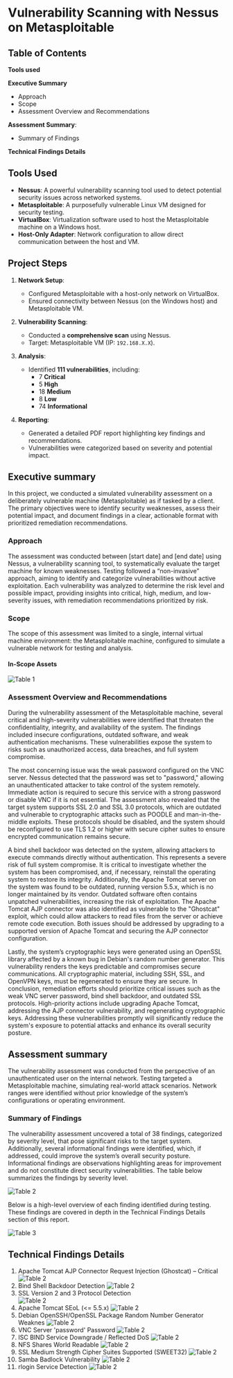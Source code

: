 # Vulnerability Scanning with Nessus on Metasploitable

## Table of Contents
**Tools used**

**Executive Summary**
 - Approach
 - Scope
 - Assessment Overview and Recommendations

**Assessment Summary**:
 - Summary of Findings

**Technical Findings Details**

## Tools Used
- **Nessus**: A powerful vulnerability scanning tool used to detect potential security issues across networked systems.
- **Metasploitable**: A purposefully vulnerable Linux VM designed for security testing.
- **VirtualBox**: Virtualization software used to host the Metasploitable machine on a Windows host.
- **Host-Only Adapter**: Network configuration to allow direct communication between the host and VM.

## Project Steps
1. **Network Setup**: 
   - Configured Metasploitable with a host-only network on VirtualBox.
   - Ensured connectivity between Nessus (on the Windows host) and Metasploitable VM.
  
2. **Vulnerability Scanning**:
   - Conducted a **comprehensive scan** using Nessus.
   - Target: Metasploitable VM (IP: `192.168.X.X`).

3. **Analysis**:
   - Identified **111 vulnerabilities**, including:
     - 7 **Critical**
     - 5 **High**
     - 18 **Medium**
     - 8 **Low**
     - 74 **Informational**
  
4. **Reporting**:
   - Generated a detailed PDF report highlighting key findings and recommendations.
   - Vulnerabilities were categorized based on severity and potential impact.

## Executive summary
In this project, we conducted a simulated vulnerability assessment on a deliberately vulnerable machine (Metasploitable) as if tasked by a client. The primary objectives were to identify security weaknesses, assess their potential impact, and document findings in a clear, actionable format with prioritized remediation recommendations.

### Approach
The assessment was conducted between [start date] and [end date] using Nessus, a vulnerability scanning tool, to systematically evaluate the target machine for known weaknesses. Testing followed a “non-invasive” approach, aiming to identify and categorize vulnerabilities without active exploitation. Each vulnerability was analyzed to determine the risk level and possible impact, providing insights into critical, high, medium, and low-severity issues, with remediation recommendations prioritized by risk.
### Scope
The scope of this assessment was limited to a single, internal virtual machine environment: the Metasploitable machine, configured to simulate a vulnerable network for testing and analysis.
#### In-Scope Assets
![Table 1](./screenshots/Screenshot-1.png)

### Assessment Overview and Recommendations
During the vulnerability assessment of the Metasploitable machine, several critical and high-severity vulnerabilities were identified that threaten the confidentiality, integrity, and availability of the system. The findings included insecure configurations, outdated software, and weak authentication mechanisms. These vulnerabilities expose the system to risks such as unauthorized access, data breaches, and full system compromise.

The most concerning issue was the weak password configured on the VNC server. Nessus detected that the password was set to "password," allowing an unauthenticated attacker to take control of the system remotely. Immediate action is required to secure this service with a strong password or disable VNC if it is not essential.
The assessment also revealed that the target system supports SSL 2.0 and SSL 3.0 protocols, which are outdated and vulnerable to cryptographic attacks such as POODLE and man-in-the-middle exploits. These protocols should be disabled, and the system should be reconfigured to use TLS 1.2 or higher with secure cipher suites to ensure encrypted communication remains secure.

A bind shell backdoor was detected on the system, allowing attackers to execute commands directly without authentication. This represents a severe risk of full system compromise. It is critical to investigate whether the system has been compromised, and, if necessary, reinstall the operating system to restore its integrity.
Additionally, the Apache Tomcat server on the system was found to be outdated, running version 5.5.x, which is no longer maintained by its vendor. Outdated software often contains unpatched vulnerabilities, increasing the risk of exploitation. The Apache Tomcat AJP connector was also identified as vulnerable to the "Ghostcat" exploit, which could allow attackers to read files from the server or achieve remote code execution. Both issues should be addressed by upgrading to a supported version of Apache Tomcat and securing the AJP connector configuration.

Lastly, the system’s cryptographic keys were generated using an OpenSSL library affected by a known bug in Debian's random number generator. This vulnerability renders the keys predictable and compromises secure communications. All cryptographic material, including SSH, SSL, and OpenVPN keys, must be regenerated to ensure they are secure.
In conclusion, remediation efforts should prioritize critical issues such as the weak VNC server password, bind shell backdoor, and outdated SSL protocols. High-priority actions include upgrading Apache Tomcat, addressing the AJP connector vulnerability, and regenerating cryptographic keys. Addressing these vulnerabilities promptly will significantly reduce the system's exposure to potential attacks and enhance its overall security posture.

## Assessment summary
The vulnerability assessment was conducted from the perspective of an unauthenticated user on the internal network. Testing targeted a Metasploitable machine, simulating real-world attack scenarios. Network ranges were identified without prior knowledge of the system’s configurations or operating environment.
### Summary of Findings
The vulnerability assessment uncovered a total of 38 findings, categorized by severity level, that pose significant risks to the target system. Additionally, several informational findings were identified, which, if addressed, could improve the system’s overall security posture. Informational findings are observations highlighting areas for improvement and do not constitute direct security vulnerabilities. The table below summarizes the findings by severity level.

![Table 2](./screenshots/Screenshot-2.png)


Below is a high-level overview of each finding identified during testing. These findings are covered in depth in the Technical Findings Details section of this report.

![Table 3](./screenshots/Screenshot-3.png)

## Technical Findings Details

1. Apache Tomcat AJP Connector Request Injection (Ghostcat) – Critical
![Table 2](./screenshots/Screenshot-4.png)
2. Bind Shell Backdoor Detection
![Table 2](./screenshots/Screenshot-5.png)
3. SSL Version 2 and 3 Protocol Detection   
![Table 2](./screenshots/Screenshot-6.png)
5. Apache Tomcat SEoL (<= 5.5.x)
![Table 2](./screenshots/Screenshot-7.png)
6. Debian OpenSSH/OpenSSL Package Random Number Generator Weaknes
![Table 2](./screenshots/Screenshot-8.png) 
7. VNC Server 'password' Password
![Table 2](./screenshots/Screenshot-9.png) 
8. ISC BIND Service Downgrade / Reflected DoS
![Table 2](./screenshots/Screenshot-10.png)
9. NFS Shares World Readable
![Table 2](./screenshots/Screenshot-11.png)
10. SSL Medium Strength Cipher Suites Supported (SWEET32)
![Table 2](./screenshots/Screenshot-12.png)
11. Samba Badlock Vulnerability
![Table 2](./screenshots/Screenshot-13.png)
12. rlogin Service Detection
![Table 2](./screenshots/Screenshot-14.png)
